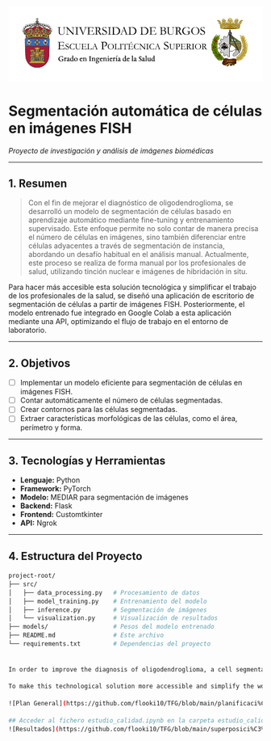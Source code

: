 ![Banner](https://github.com/flooki10/TFG/blob/main/banner.png)


# Segmentación automática de células en imágenes FISH
_Proyecto de investigación y análisis de imágenes biomédicas_

---

## 1. **Resumen**
> Con el fin de mejorar el diagnóstico de oligodendroglioma, se desarrolló un modelo de segmentación de células basado en aprendizaje automático mediante fine-tuning y entrenamiento supervisado. Este enfoque permite no solo contar de manera precisa el número de células en imágenes, sino también diferenciar entre células adyacentes a través de segmentación de instancia, abordando un desafío habitual en el análisis manual. Actualmente, este proceso se realiza de forma manual por los profesionales de salud, utilizando tinción nuclear e imágenes de hibridación in situ.

Para hacer más accesible esta solución tecnológica y simplificar el trabajo de los profesionales de la salud, se diseñó una aplicación de escritorio de segmentación de células a partir de imágenes FISH. Posteriormente, el modelo entrenado fue integrado en Google Colab a esta aplicación mediante una API, optimizando el flujo de trabajo en el entorno de laboratorio.

---

## 2. **Objetivos**
- [ ] Implementar un modelo eficiente para segmentación de células en imágenes FISH.
- [ ] Contar automáticamente el número de células segmentadas.
- [ ] Crear contornos para las células segmentadas.
- [ ] Extraer características morfológicas de las células, como el área, perímetro y forma.

---

## 3. **Tecnologías y Herramientas**
- **Lenguaje:** Python
- **Framework:** PyTorch
- **Modelo:** MEDIAR para segmentación de imágenes
- **Backend:** Flask
- **Frontend:** Customtkinter
- **API:** Ngrok

---

## 4. **Estructura del Proyecto**
```bash
project-root/
├── src/
│   ├── data_processing.py   # Procesamiento de datos
│   ├── model_training.py    # Entrenamiento del modelo
│   ├── inference.py         # Segmentación de imágenes
│   └── visualization.py     # Visualización de resultados
├── models/                  # Pesos del modelo entrenado
├── README.md                # Este archivo
└── requirements.txt         # Dependencias del proyecto


In order to improve the diagnosis of oligodendroglioma, a cell segmentation model was developed based on machine learning through fine-tuning and supervised training. This approach not only allows for the precise counting of cells in images but also differentiates between adjacent cells using instance segmentation, addressing a common challenge in manual analysis. Currently, this process is performed manually by healthcare professionals using nuclear staining and in situ hybridization images.

To make this technological solution more accessible and simplify the work of healthcare professionals, a desktop application for cell segmentation from FISH images was designed. Subsequently, the trained model was integrated from Google Colab into this application via an API, optimizing the workflow in the laboratory environment.

![Plan General](https://github.com/flooki10/TFG/blob/main/planificaci%C3%B3n_TFG.png)

## Acceder al fichero estudio_calidad.ipynb en la carpeta estudio_calidad para más detalles sobre los resultados
![Resultados](https://github.com/flooki10/TFG/blob/main/superposici%C3%B3n_original_segmentada.png)
